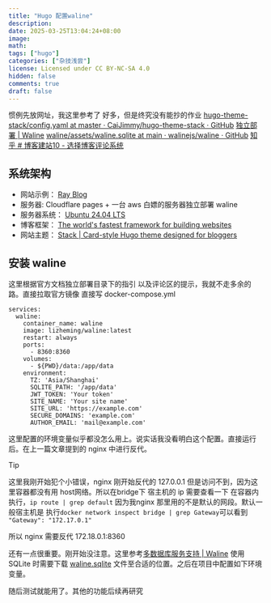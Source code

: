 ```yaml
---
title: "Hugo 配置waline"
description: 
date: 2025-03-25T13:04:24+08:00
image: 
math: 
tags: ["hugo"]
categories: ["杂技浅尝"]
license: Licensed under CC BY-NC-SA 4.0
hidden: false
comments: true
draft: false
---
```


惯例先放网址，我这里参考了 好多，但是终究没有能抄的作业
[hugo-theme-stack/config.yaml at master · CaiJimmy/hugo-theme-stack · GitHub](https://github.com/CaiJimmy/hugo-theme-stack/blob/master/config.yaml#L38)
 [独立部署 \| Waline](https://waline.js.org/guide/deploy/vps.html)
 [waline/assets/waline.sqlite at main · walinejs/waline · GitHub](https://github.com/walinejs/waline/blob/main/assets/waline.sqlite)
 [知乎 # 博客建站10 - 选择博客评论系统](https://zhuanlan.zhihu.com/p/17088061312)
## 系统架构
- 网站示例： [Ray Blog](https://blog.anluoying.com/)
- 服务器: Cloudflare pages + 一台 aws 白嫖的服务器独立部署 waline
- 服务器系统： [Ubuntu 24.04 LTS](https://zhida.zhihu.com/search?content_id=252439408&content_type=Article&match_order=1&q=Ubuntu+24.04+LTS&zhida_source=entity)
- 博客框架： [The world's fastest framework for building websites](https://gohugo.io/)
- 网站主题： [Stack \| Card-style Hugo theme designed for bloggers](https://stack.jimmycai.com/)

## 安装 waline

这里根据官方文档独立部署目录下的指引 以及评论区的提示，我就不走多余的路。直接拉取官方镜像
直接写 docker-compose.yml
```
services:
  waline:
    container_name: waline
    image: lizheming/waline:latest
    restart: always
    ports:
      - 8360:8360
    volumes:
      - ${PWD}/data:/app/data
    environment: 
	  TZ: 'Asia/Shanghai' 
	  SQLITE_PATH: '/app/data' 
	  JWT_TOKEN: 'Your token' 
	  SITE_NAME: 'Your site name' 
	  SITE_URL: 'https://example.com' 
	  SECURE_DOMAINS: 'example.com' 
	  AUTHOR_EMAIL: 'mail@example.com'
```
这里配置的环境变量似乎都没怎么用上。说实话我没看明白这个配置。直接运行后。在上一篇文章提到的 nginx 中进行反代。

>[!TIP]
>这里我刚开始犯个小错误，nginx 刚开始反代的 127.0.0.1 但是访问不到，因为这里容器都没有用 host网络。所以在bridge下 宿主机的 ip 需要查看一下
>在容器内执行，`ip route | grep default`
>因为我nginx 那里用的不是默认的网段。默认一般宿主机是
>执行`docker network inspect bridge | grep Gateway`可以看到
>`"Gateway": "172.17.0.1"`

所以 nginx 需要反代 172.18.0.1:8360

还有一点很重要。刚开始没注意。这里参考[多数据库服务支持 \| Waline](https://waline.js.org/guide/database.html#tidb)
使用 SQLite 时需要下载 [waline.sqlite](https://github.com/walinejs/waline/blob/main/assets/waline.sqlite) 文件至合适的位置。之后在项目中配置如下环境变量。

随后测试就能用了。其他的功能后续再研究